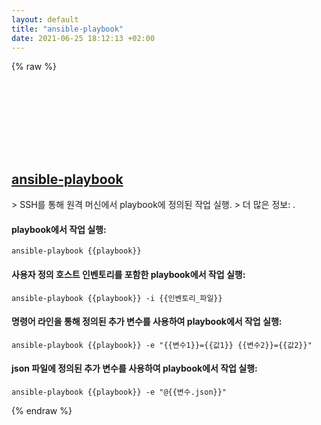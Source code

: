 ```yaml
---
layout: default
title: "ansible-playbook"
date: 2021-06-25 18:12:13 +02:00
---
```

{% raw %}
<h2 id="ansible-playbook">
  <a href="/ko/common/ansible-playbook.html">ansible-playbook</a> <a href="#ansible-playbook"><svg class="icon">
    <use href="/assets/images/unicode_sprite.svg#link" />
  </svg></a>
</h2>
> SSH를 통해 원격 머신에서 playbook에 정의된 작업 실행.
> 더 많은 정보: <https://docs.ansible.com/ansible/latest/cli/ansible-playbook.html>.

#### playbook에서 작업 실행:
```shell
ansible-playbook {{playbook}}
```
#### 사용자 정의 호스트 인벤토리를 포함한 playbook에서 작업 실행:
```shell
ansible-playbook {{playbook}} -i {{인벤토리_파일}}
```
#### 명령어 라인을 통해 정의된 추가 변수를 사용하여 playbook에서 작업 실행:
```shell
ansible-playbook {{playbook}} -e "{{변수1}}={{값1}} {{변수2}}={{값2}}"
```
#### json 파일에 정의된 추가 변수를 사용하여 playbook에서 작업 실행:
```shell
ansible-playbook {{playbook}} -e "@{{변수.json}}"
```
{% endraw %}